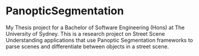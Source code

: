 # PanopticSegmentation
My Thesis project for a Bachelor of Software Engineering (Hons) at The University of Sydney. This is a research project on Street Scene Understanding applications that use Panoptic Segmentation frameworks to parse scenes and differentiate between objects in a street scene.
